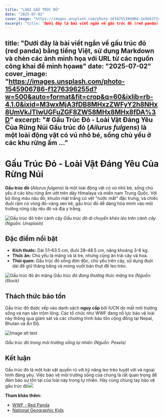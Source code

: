 ```yaml
---
title: "LOÀI GẤU TRÚC ĐỎ"
date: "2025-07-02"
cover_image: "https://images.unsplash.com/photo-1634755394904-2e9e6372c4af?w=500&auto=format&fit=crop&q=60&ixlib=rb-4.1.0&ixid=M3wxMjA3fDB8MHxzZWFyY2h8MTZ8fFJlZCUyMFBhbmRhfGVufDB8fDB8fHww"
excerpt: "title: "Dưới đây là bài viết ngắn về gấu trúc đỏ (red panda) bằng tiếng Việt, sử dụng Markdown và chèn các ảnh minh họa với URL từ các nguồn công khai..."
---
```


title: "Dưới đây là bài viết ngắn về gấu trúc đỏ (red panda) bằng tiếng Việt, sử dụng Markdown và chèn các ảnh minh họa với URL từ các nguồn công khai để minh họaив"
date: "2025-07-02"
cover_image: "https://images.unsplash.com/photo-1545906786-f1276396255d?w=500&auto=format&fit=crop&q=60&ixlib=rb-4.1.0&ixid=M3wxMjA3fDB8MHxzZWFyY2h8NHx8UmVkJTIwUGFuZGF8ZW58MHx8MHx8fDA%3D"
excerpt: "# Gấu Trúc Đỏ - Loài Vật Đáng Yêu Của Rừng Núi  **Gấu trúc đỏ** (*Ailurus fulgens*) là một loài động vật có vú nhỏ bé, sống chủ yếu ở các khu rừng ẩm ..."
---

# Gấu Trúc Đỏ - Loài Vật Đáng Yêu Của Rừng Núi

**Gấu trúc đỏ** (*Ailurus fulgens*) là một loài động vật có vú nhỏ bé, sống chủ yếu ở các khu rừng ẩm ướt trên dãy Himalaya và miền nam Trung Quốc. Với bộ lông màu nâu đỏ, khuôn mặt trắng có vệt "nước mắt" đặc trưng, và chiếc đuôi rậm có vòng đỏ-vàng xen kẽ, gấu trúc đỏ dễ dàng hòa mình vào môi trường rừng cây rêu đỏ và địa y trắng.[](https://en.wikipedia.org/wiki/Red_panda)

![Gấu trúc đỏ trên cành cây](https://plus.unsplash.com/premium_photo-1695717076798-404f76f121da?w=500&auto=format&fit=crop&q=60&ixlib=rb-4.1.0&ixid=M3wxMjA3fDB8MHxzZWFyY2h8MXx8UmVkJTIwUGFuZGF8ZW58MHx8MHx8fDA%3D)
*Gấu trúc đỏ di chuyển khéo léo trên cành cây (Nguồn: Unsplash)*

## Đặc điểm nổi bật
- **Kích thước:** Dài 51–63.5 cm, đuôi 28–48.5 cm, nặng khoảng 3–6 kg.[](https://en.wikipedia.org/wiki/Red_panda)
- **Thức ăn:** Chủ yếu là măng và lá tre, nhưng cũng ăn trái cây và hoa.[](https://en.wikipedia.org/wiki/Red_panda)
- **Thói quen:** Gấu trúc đỏ sống đơn độc, chủ yếu trên cây, sử dụng đuôi dài để giữ thăng bằng và móng vuốt bán thụt để leo trèo.[](https://kids.nationalgeographic.com/animals/mammals/facts/red-panda)

![Gấu trúc đỏ ăn măng](https://images.unsplash.com/photo-1683468513822-e1b82a08500b?w=500&auto=format&fit=crop&q=60&ixlib=rb-4.1.0&ixid=M3wxMjA3fDB8MHxzZWFyY2h8MTV8fFJlZCUyMFBhbmRhJTIwZWF0JTIwYmFtYm9vfGVufDB8fDB8fHww)
*Gấu trúc đỏ đang thưởng thức măng tre (Nguồn: iStock)*

## Thách thức bảo tồn
Gấu trúc đỏ được xếp vào danh sách **nguy cấp** bởi IUCN do mất môi trường sống và nạn săn trộm lông. Các tổ chức như WWF đang nỗ lực bảo vệ loài này thông qua giám sát và các chương trình bảo tồn cộng đồng tại Nepal, Bhutan và Ấn Độ.[](https://www.worldwildlife.org/species/red-panda)[](https://en.wikipedia.org/wiki/Red_panda)


![Image alt text](https://images.unsplash.com/photo-1636920036714-f7a750a30c4a?w=500&auto=format&fit=crop&q=60&ixlib=rb-4.1.0&ixid=M3wxMjA3fDB8MHxzZWFyY2h8MjB8fFJlZCUyMFBhbmRhfGVufDB8fDB8fHww)

*Gấu trúc đỏ trong môi trường sống tự nhiên (Nguồn: Pexels)*

## Kết luận
Gấu trúc đỏ là một loài vật quyến rũ với kỹ năng leo trèo tuyệt vời và ngoại hình đáng yêu. Việc bảo vệ môi trường sống của chúng là rất quan trọng để đảm bảo sự tồn tại của loài này trong tự nhiên. Hãy cùng chung tay bảo vệ gấu trúc đỏ![](https://x.com/WWF/status/1040903299640090626)

**Tham khảo thêm:**
- [WWF - Red Panda](https://www.worldwildlife.org/species/red-panda)
- [National Geographic Kids](https://kids.nationalgeographic.com/animals/mammals/facts/red-panda)
